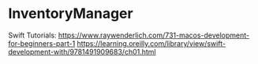 # InventoryManager

Swift Tutorials:
https://www.raywenderlich.com/731-macos-development-for-beginners-part-1
https://learning.oreilly.com/library/view/swift-development-with/9781491909683/ch01.html

